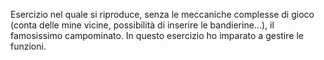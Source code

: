 Esercizio nel quale si riproduce, senza le meccaniche complesse di gioco (conta delle mine vicine, possibilità di inserire le bandierine...), il famosissimo campominato.
In questo esercizio ho imparato a gestire le funzioni.
